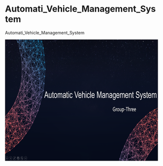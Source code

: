# Automati_Vehicle_Management_System
Automati_Vehicle_Management_System

<div align=center><img src="https://github.com/WilliamLambertCN/Automati_Vehicle_Management_System/blob/master/Presentation_result/presentation%20(1).png" width="800" height="400" ><div>
